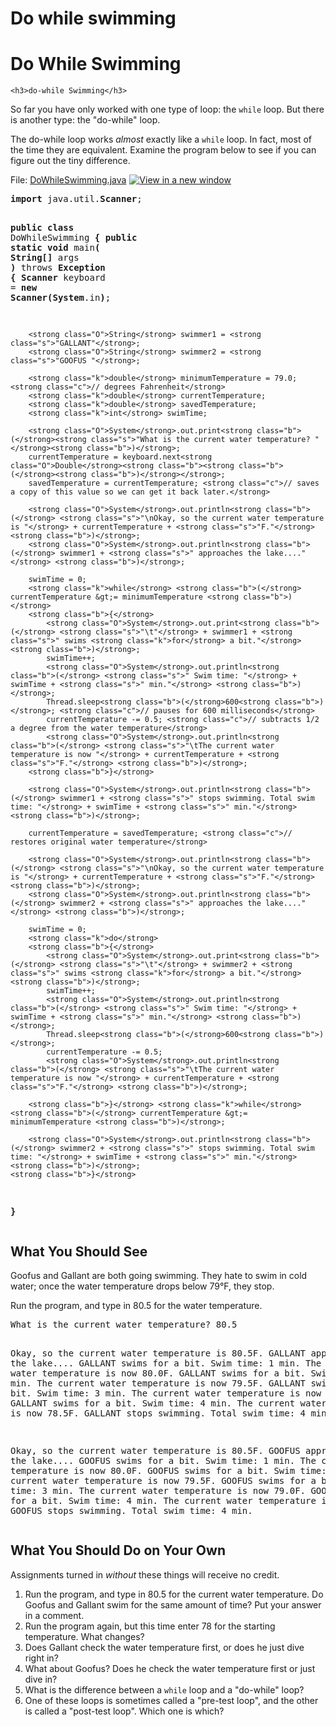 # Do while swimming

 <h1 class="page-title">Do While Swimming</h1>
  
    <h3>do-while Swimming</h3>
<p>So far you have only worked with one type of loop: the <code class="k">while</code> loop. But there is another type: the "do-while" loop.</p>
<p>The do-while loop works <em>almost</em> exactly like a <code class="k">while</code> loop. In fact, most of the time they are equivalent. Examine the program below to see if you can figure out the tiny difference.</p>
<p>File:&nbsp;<span class="instructure_file_link_holder link_holder"><a class="" title="DoWhileSwimming.java" href="https://canvas.instructure.com/courses/970783/files/36794442/download?wrap=1" data-api-endpoint="https://canvas.instructure.com/api/v1/courses/970783/files/36794442" data-api-returntype="File">DoWhileSwimming.java</a><a href="https://canvas.instructure.com/courses/970783/files/36794442/download?wrap=1" target="_blank" title="View in a new window" style="padding-left: 5px;"><img src="./Do While Swimming_ Java - Soup to Web - September Cohort_files/popout.png" alt="View in a new window"></a></span></p>
<pre class="CODE"><strong class="k">import</strong> java.util.<strong class="O">Scanner</strong>;

<strong class="k">public</strong> <strong class="k">class</strong> DoWhileSwimming
<strong class="b">{</strong>
    <strong class="k">public static void</strong> main<strong class="b">(</strong> <strong class="O">String</strong><strong class="b">[]</strong> args <strong class="b">)</strong> throws <strong class="O">Exception</strong>
    <strong class="b">{</strong>
        <strong class="O">Scanner</strong> keyboard = <strong class="k">new</strong> <strong class="O">Scanner</strong><strong class="b">(</strong><strong class="O">System</strong>.in<strong class="b">)</strong>;

        <strong class="O">String</strong> swimmer1 = <strong class="s">"GALLANT"</strong>;
        <strong class="O">String</strong> swimmer2 = <strong class="s">"GOOFUS "</strong>;

        <strong class="k">double</strong> minimumTemperature = 79.0; <strong class="c">// degrees Fahrenheit</strong>
        <strong class="k">double</strong> currentTemperature;
        <strong class="k">double</strong> savedTemperature;
        <strong class="k">int</strong> swimTime;

        <strong class="O">System</strong>.out.print<strong class="b">(</strong><strong class="s">"What is the current water temperature? "</strong><strong class="b">)</strong>;
        currentTemperature = keyboard.next<strong class="O">Double</strong><strong class="b"><strong class="b">(</strong><strong class="b">)</strong></strong>;
        savedTemperature = currentTemperature; <strong class="c">// saves a copy of this value so we can get it back later.</strong>

        <strong class="O">System</strong>.out.println<strong class="b">(</strong> <strong class="s">"\nOkay, so the current water temperature is "</strong> + currentTemperature + <strong class="s">"F."</strong> <strong class="b">)</strong>;
        <strong class="O">System</strong>.out.println<strong class="b">(</strong> swimmer1 + <strong class="s">" approaches the lake...."</strong> <strong class="b">)</strong>;

        swimTime = 0;
        <strong class="k">while</strong> <strong class="b">(</strong> currentTemperature &gt;= minimumTemperature <strong class="b">)</strong>
        <strong class="b">{</strong>
            <strong class="O">System</strong>.out.print<strong class="b">(</strong> <strong class="s">"\t"</strong> + swimmer1 + <strong class="s">" swims <strong class="k">for</strong> a bit."</strong> <strong class="b">)</strong>;
            swimTime++;
            <strong class="O">System</strong>.out.println<strong class="b">(</strong> <strong class="s">" Swim time: "</strong> + swimTime + <strong class="s">" min."</strong> <strong class="b">)</strong>;
            Thread.sleep<strong class="b">(</strong>600<strong class="b">)</strong>; <strong class="c">// pauses for 600 milliseconds</strong>
            currentTemperature -= 0.5; <strong class="c">// subtracts 1/2 a degree from the water temperature</strong>
            <strong class="O">System</strong>.out.println<strong class="b">(</strong> <strong class="s">"\tThe current water temperature is now "</strong> + currentTemperature + <strong class="s">"F."</strong> <strong class="b">)</strong>;
        <strong class="b">}</strong>

        <strong class="O">System</strong>.out.println<strong class="b">(</strong> swimmer1 + <strong class="s">" stops swimming. Total swim time: "</strong> + swimTime + <strong class="s">" min."</strong> <strong class="b">)</strong>;

        currentTemperature = savedTemperature; <strong class="c">// restores original water temperature</strong>

        <strong class="O">System</strong>.out.println<strong class="b">(</strong> <strong class="s">"\nOkay, so the current water temperature is "</strong> + currentTemperature + <strong class="s">"F."</strong> <strong class="b">)</strong>;
        <strong class="O">System</strong>.out.println<strong class="b">(</strong> swimmer2 + <strong class="s">" approaches the lake...."</strong> <strong class="b">)</strong>;

        swimTime = 0;
        <strong class="k">do</strong>
        <strong class="b">{</strong>
            <strong class="O">System</strong>.out.print<strong class="b">(</strong> <strong class="s">"\t"</strong> + swimmer2 + <strong class="s">" swims <strong class="k">for</strong> a bit."</strong> <strong class="b">)</strong>;
            swimTime++;
            <strong class="O">System</strong>.out.println<strong class="b">(</strong> <strong class="s">" Swim time: "</strong> + swimTime + <strong class="s">" min."</strong> <strong class="b">)</strong>;
            Thread.sleep<strong class="b">(</strong>600<strong class="b">)</strong>;
            currentTemperature -= 0.5;
            <strong class="O">System</strong>.out.println<strong class="b">(</strong> <strong class="s">"\tThe current water temperature is now "</strong> + currentTemperature + <strong class="s">"F."</strong> <strong class="b">)</strong>;

        <strong class="b">}</strong> <strong class="k">while</strong> <strong class="b">(</strong> currentTemperature &gt;= minimumTemperature <strong class="b">)</strong>;

        <strong class="O">System</strong>.out.println<strong class="b">(</strong> swimmer2 + <strong class="s">" stops swimming. Total swim time: "</strong> + swimTime + <strong class="s">" min."</strong> <strong class="b">)</strong>;
    <strong class="b">}</strong>
<strong class="b">}</strong>
</pre>
<h2>What You Should See</h2>
<p>Goofus and Gallant are both going swimming. They hate to swim in cold water; once the water temperature drops below 79°F, they stop.</p>
<p>Run the program, and type in 80.5 for the water temperature.</p>
<pre class="DOSBOX">What is the current water temperature? 80.5

Okay, so the current water temperature is 80.5F.
GALLANT approaches the lake....
        GALLANT swims for a bit. Swim time: 1 min.
        The current water temperature is now 80.0F.
        GALLANT swims for a bit. Swim time: 2 min.
        The current water temperature is now 79.5F.
        GALLANT swims for a bit. Swim time: 3 min.
        The current water temperature is now 79.0F.
        GALLANT swims for a bit. Swim time: 4 min.
        The current water temperature is now 78.5F.
GALLANT stops swimming. Total swim time: 4 min.

Okay, so the current water temperature is 80.5F.
GOOFUS  approaches the lake....
        GOOFUS  swims for a bit. Swim time: 1 min.
        The current water temperature is now 80.0F.
        GOOFUS  swims for a bit. Swim time: 2 min.
        The current water temperature is now 79.5F.
        GOOFUS  swims for a bit. Swim time: 3 min.
        The current water temperature is now 79.0F.
        GOOFUS  swims for a bit. Swim time: 4 min.
        The current water temperature is now 78.5F.
GOOFUS  stops swimming. Total swim time: 4 min.
</pre>
<h2>What You Should Do on Your Own</h2>
<p>Assignments turned in <em>without</em> these things will receive no credit.</p>
<ol>
<li>Run the program, and type in 80.5 for the current water temperature. Do Goofus and Gallant swim for the same amount of time? Put your answer in a comment.</li>
<li>Run the program again, but this time enter 78 for the starting temperature. What changes?</li>
<li>Does Gallant check the water temperature first, or does he just dive right in?</li>
<li>What about Goofus? Does he check the water temperature first or just dive in?</li>
<li>What is the difference between a <code class="k">while</code> loop and a "do-while" loop?</li>
<li>One of these loops is sometimes called a "pre-test loop", and the other is called a "post-test loop". Which one is which?</li>
</ol>
  
</div>